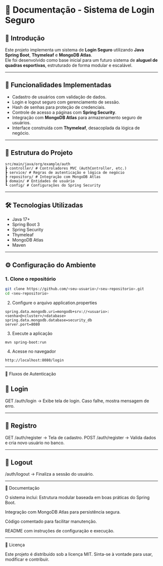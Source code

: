 # 📄 Documentação - Sistema de Login Seguro

## 🔐 Introdução
Este projeto implementa um sistema de **Login Seguro** utilizando **Java Spring Boot**, **Thymeleaf** e **MongoDB Atlas**.  
Ele foi desenvolvido como base inicial para um futuro sistema de **aluguel de quadras esportivas**, estruturado de forma modular e escalável.

---

## 🚀 Funcionalidades Implementadas
- Cadastro de usuários com validação de dados.  
- Login e logout seguro com gerenciamento de sessão.  
- Hash de senhas para proteção de credenciais.  
- Controle de acesso a páginas com **Spring Security**.  
- Integração com **MongoDB Atlas** para armazenamento seguro de usuários.  
- Interface construída com **Thymeleaf**, desacoplada da lógica de negócio.  

---

## 📂 Estrutura do Projeto

```
src/main/java/org/example/auth
┣ controller/ # Controladores MVC (AuthController, etc.)
┣ service/ # Regras de autenticação e lógica de negócio
┣ repository/ # Integração com MongoDB Atlas
┣ domain/ # Entidades de usuário
┗ config/ # Configurações do Spring Security
```


---

## 🛠 Tecnologias Utilizadas
- Java 17+  
- Spring Boot 3  
- Spring Security  
- Thymeleaf  
- MongoDB Atlas  
- Maven  

---

## ⚙️ Configuração do Ambiente

### 1. Clone o repositório
```bash
git clone https://github.com/<seu-usuario>/<seu-repositorio>.git
cd <seu-repositorio>
```

2. Configure o arquivo application.properties
```
spring.data.mongodb.uri=mongodb+srv://<usuario>:<senha>@<cluster>/<database>
spring.data.mongodb.database=security_db
server.port=8080
```
3. Execute a aplicação
```
mvn spring-boot:run
```

4. Acesse no navegador
```
http://localhost:8080/login
```
---
🔑 Fluxos de Autenticação

📌 Login
---
GET /auth/login → Exibe tela de login.
Caso falhe, mostra mensagem de erro.


---

📌 Registro
---
GET /auth/register → Tela de cadastro.
POST /auth/register → Valida dados e cria novo usuário no banco.

---

📌 Logout
---
/auth/logout → Finaliza a sessão do usuário.

---

📖 Documentação

O sistema inclui:
Estrutura modular baseada em boas práticas do Spring Boot.

Integração com MongoDB Atlas para persistência segura.

Código comentado para facilitar manutenção.

README com instruções de configuração e execução.

---

📜 Licença

Este projeto é distribuído sob a licença MIT.
Sinta-se à vontade para usar, modificar e contribuir.

